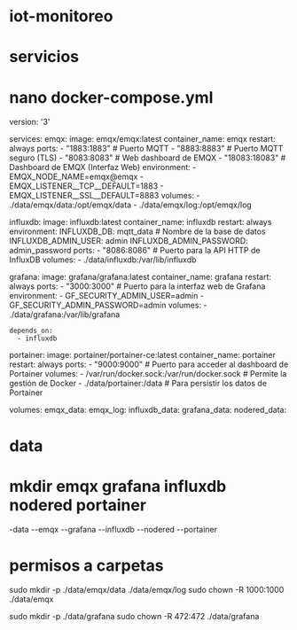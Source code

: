# iot-monitoreo

# servicios
# nano docker-compose.yml
version: '3'

services:
  emqx:
    image: emqx/emqx:latest
    container_name: emqx
    restart: always
    ports:
      - "1883:1883"        # Puerto MQTT
      - "8883:8883"        # Puerto MQTT seguro (TLS)
      - "8083:8083"        # Web dashboard de EMQX
      - "18083:18083" # Dashboard de EMQX (Interfaz Web)
    environment:
      - EMQX_NODE_NAME=emqx@emqx
      - EMQX_LISTENER__TCP__DEFAULT=1883
      - EMQX_LISTENER__SSL__DEFAULT=8883
    volumes:
      - ./data/emqx/data:/opt/emqx/data
      - ./data/emqx/log:/opt/emqx/log

  influxdb:
    image: influxdb:latest
    container_name: influxdb
    restart: always
    environment:
      INFLUXDB_DB: mqtt_data  # Nombre de la base de datos
      INFLUXDB_ADMIN_USER: admin
      INFLUXDB_ADMIN_PASSWORD: admin_password
    ports:
      - "8086:8086"  # Puerto para la API HTTP de InfluxDB
    volumes:
      - ./data/influxdb:/var/lib/influxdb

  grafana:
    image: grafana/grafana:latest
    container_name: grafana
    restart: always
    ports:
      - "3000:3000"  # Puerto para la interfaz web de Grafana
    environment:
      - GF_SECURITY_ADMIN_USER=admin
      - GF_SECURITY_ADMIN_PASSWORD=admin
    volumes:
      - ./data/grafana:/var/lib/grafana

    depends_on:
      - influxdb

  portainer:
    image: portainer/portainer-ce:latest
    container_name: portainer
    restart: always
    ports:
      - "9000:9000"  # Puerto para acceder al dashboard de Portainer
    volumes:
      - /var/run/docker.sock:/var/run/docker.sock  # Permite la gestión de Docker
      - ./data/portainer:/data  # Para persistir los datos de Portainer

volumes:
  emqx_data:
  emqx_log:
  influxdb_data:
  grafana_data:
  nodered_data:

  # data
  # mkdir emqx grafana influxdb nodered portainer
  -data
  --emqx
  --grafana
  --influxdb
  --nodered
  --portainer

  # permisos a carpetas
  sudo mkdir -p ./data/emqx/data ./data/emqx/log
  sudo chown -R 1000:1000 ./data/emqx

  sudo mkdir -p ./data/grafana
  sudo chown -R 472:472 ./data/grafana



  

